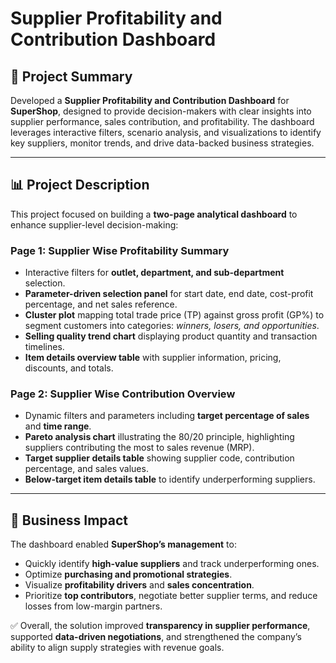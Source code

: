 # Supplier Profitability and Contribution Dashboard

## 📌 Project Summary
Developed a **Supplier Profitability and Contribution Dashboard** for **SuperShop**, designed to provide decision-makers with clear insights into supplier performance, sales contribution, and profitability. The dashboard leverages interactive filters, scenario analysis, and visualizations to identify key suppliers, monitor trends, and drive data-backed business strategies.

---

## 📊 Project Description

This project focused on building a **two-page analytical dashboard** to enhance supplier-level decision-making:

### Page 1: Supplier Wise Profitability Summary
- Interactive filters for **outlet, department, and sub-department** selection.  
- **Parameter-driven selection panel** for start date, end date, cost-profit percentage, and net sales reference.  
- **Cluster plot** mapping total trade price (TP) against gross profit (GP%) to segment customers into categories: *winners, losers, and opportunities*.  
- **Selling quality trend chart** displaying product quantity and transaction timelines.  
- **Item details overview table** with supplier information, pricing, discounts, and totals.  

### Page 2: Supplier Wise Contribution Overview
- Dynamic filters and parameters including **target percentage of sales** and **time range**.  
- **Pareto analysis chart** illustrating the 80/20 principle, highlighting suppliers contributing the most to sales revenue (MRP).  
- **Target supplier details table** showing supplier code, contribution percentage, and sales values.  
- **Below-target item details table** to identify underperforming suppliers.  

---

## 🚀 Business Impact
The dashboard enabled **SuperShop’s management** to:
- Quickly identify **high-value suppliers** and track underperforming ones.  
- Optimize **purchasing and promotional strategies**.  
- Visualize **profitability drivers** and **sales concentration**.  
- Prioritize **top contributors**, negotiate better supplier terms, and reduce losses from low-margin partners.  

✅ Overall, the solution improved **transparency in supplier performance**, supported **data-driven negotiations**, and strengthened the company’s ability to align supply strategies with revenue goals.
